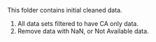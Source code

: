 This folder contains initial cleaned data.
  1. All data sets filtered to have CA only data.
  2. Remove data with NaN, or Not Available data.
  

